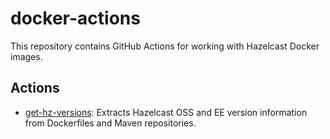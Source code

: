 # docker-actions

This repository contains GitHub Actions for working with Hazelcast Docker images.

## Actions

- [get-hz-versions](get-hz-versions/README.md): Extracts Hazelcast OSS and EE version information from Dockerfiles and Maven repositories.
